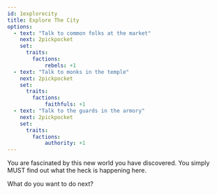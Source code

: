 ```yaml
---
id: 1explorecity
title: Explore The City
options:
  - text: "Talk to common folks at the market"
    next: 2pickpocket
    set:
      traits:
        factions: 
            rebels: +1
  - text: "Talk to monks in the temple"
    next: 2pickpocket
    set:
      traits:
        factions: 
            faithfuls: +1
  - text: "Talk to the guards in the armory"
    next: 2pickpocket
    set:
      traits:
        factions: 
            authority: +1
---
```


You are fascinated by this new world you have discovered. You simply MUST find out what the heck is happening here.

What do you want to do next?
